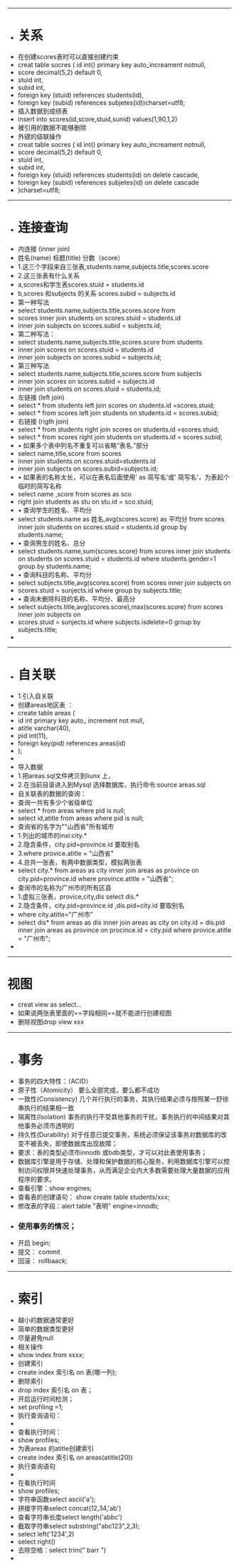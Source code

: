 ----
- # 关系
- 在创建scores表时可以直接创建约束
- creat table socres ( id int() primary key auto_increament notnull,
- score decimal(5,2) default 0,
- stuid int,
- subid int,
- foreign key (stuid) references students(id),
- foreign key (subid) references subjetes(id))charset=utf8;
- 插入数据到成绩表
- insert into scores(id,score,stuid,sunid) values(1,90,1,2)
- 被引用的数据不能够删除
-  外键的级联操作
-  creat table socres ( id int() primary key auto_increament notnull,
- score decimal(5,2) default 0,
- stuid int,
- subid int,
- foreign key (stuid) references students(id) on delete cascade,
- foreign key (subid) references subjetes(id) on delete cascade
- )charset=utf8;
- ---
- # 连接查询
- 内连接 (inner join)
- 姓名(name)  标题(title)  分数（score）
- 1.这三个字段来自三张表,students.name,subjects.title,scores.score
- 2.这三张表有什么关系
- a,scores和学生表scores.stuid = students.id
- b,scores 和subjects 的关系 scores.subid  = subjects.id
- 第一种写法
- select students.name,subjects.title,scores.score from
- scores inner join students on scores.stuid = students.id
- inner join subjects on scores.subid = subjects.id;
- 第二种写法：
- select students.name,subjects.title,scores.score from students 
- inner join scores on scores.stuid = students.id
- inner join subjects on scores.subid = subjects.id;
- 第三种写法
- select students.name,subjects.title,scores.score from subjects 
- inner join scores on scores.subid = subjects.id
- inner join students on scores.stuid = students.id;
- 左链接 (left join)
- select * from students left join scores on students.id =scores.stuid;
- select * from scores left join students on students.id = scores.subid;
- 右链接 (rigth join)
-  select * from students right join scores on students.id =scores.stuid;
-  select * from scores right join students on students.id = scores.subid;
-  •	如果多个表中列名不重复可以省略“表名.”部分
-  select name,title,score from scores
-  inner join students on scores.stuid=students.id
-  inner join subjects on scores.subid=subjects.id;
-  •	如果表的名称太长，可以在表名后面使用' as 简写名'或' 简写名'，为表起个临时的简写名称
-  select name ,score  from scores as sco 
-  right join students as stu on stu.id = sco.stuid;
-  •	查询学生的姓名、平均分
-  select students.name as 姓名,avg(scores.score) as 平均分 from scores inner join students on scores.stuid = students.id group by students.name;
-  •	查询男生的姓名、总分
-  select students.name,sum(scores.score) from scores inner join students on students on scores.stuid = students.id where students.gender=1  group by students.name;
-  •	查询科目的名称、平均分
-  select subjects.title,avg(scores.score) from scores inner join subjects on 
-  scores.stuid = sunjects.id where group by subjects.title;
-  •	查询未删除科目的名称、平均分、最高分
-  select subjects.title,avg(scores.score),max(scores.score) from scores inner join subjects on 
-  scores.stuid = sunjects.id where subjects.isdelete=0 group by subjects.title;
-  

----
- # 自关联
- 1.引入自关联
- 创建areas地区表 ：
- create table areas (
- id int primary key auto_ increment not mull,
- atitle varchar(40),
- pid int(11),
- foreign key(pid) references areas(id)
- );
- 
- 导入数据 
- 1.把areas.sql文件拷贝到liunx 上，
- 2.在当前目录进入到Mysql 选择数据库，执行命令:source areas.sql
- 自关联表的数据的查询：
- 查询一共有多少个省级单位
- select * from areas where pid is null;
- select id,atitle from areas where pid is null;
- 查询省的名字为""山西省"所有城市
- 1.列出的城市的inxi:city.*
- 2.隐含条件，city.pid=province.id 要取别名
- 3.where provice.atitle = "山西省"
- 4.总共一张表，有两中数据类型，模拟两张表
- select city.* from areas as city inner join areas as province on city.pid=province.id where province.atitle = "山西省";
- 查询市的名称为广州市的所有区县
- 1.虚拟三张表，provice,city,dis  select dis.*
- 2.隐含条件，city.pid=province.id ,dis.pid=city.id 要取别名
- where city.atitle="广州市"
- select dis*  from areas as dis inner join areas as city on city.id = dis.pid inner join areas as province on procince.id = city.pid where provice.atitle = "广州市";
- 

----
# 视图
- creat view as select...
- 如果说两张表里面的==字段相同==就不能进行创建视图
- 删除视图drop view xxx
- ---
- # 事务
- 事务的四大特性：（ACID）
- 原子性（Atomicity）  要么全部完成，要么都不成功
- 一致性(Consistency)  几个并行执行的事务，其执行结果必须与按照某一舒徐串执行的结果相一致
- 隔离性(Isolation)   事务的执行不受其他事务的干扰，事务执行的中间结果对其他事务必须市透明的
- 持久性(Durability)  对于任意已提交事务，系统必须保证该事务对数据库的改变不被丢失，即使数据库出现故障；
- 要求：表的类型必须市innodb 或bdb类型，才可以对此表使用事务；
- 数据库引擎是用于存储、处理和保护数据的核心服务，利用数据库引擎可以控制访问权限并快速处理事务，从而满足企业内大多数需要处理大量数据的应用程序的要求。
- 查看引擎：show engines;
- 查看表的创建语句： show create table students/xxx;
- 修改表的字段：alert table "表明" engine=innodb;
- ### 使用事务的情况；
- 开启 begin;
- 提交： commit
- 回滚： rollbaack;
- ----
- # 索引
- 越小的数据通常更好
- 简单的数据类型更好
- 尽量避免null
- 相关操作
- show index from xxxx;
- 创建索引 
- create index 索引名 on 表(哪一列);
- 删除索引
- drop index  索引名 on 表；
- 开启运行时间检测；
- set profiling =1;
- 执行查询语句：
- 
- 查看执行时间：
- show profiles;
- 为表areas 的atitle创建索引
- create index 索引名 on areas(atitle(20))
- 执行查询语句
- 
- 在看执行时间
- show profiles;
- 字符串函数select ascii('a');
- 拼接字符串select concat(12,34,'ab')
- 查看字符串长度select length('abbc')
- 截取字符串select substring("abc123",2,3);
- select left('1234',2)
- select right()
- 去除空格：select trim("  barr  ")
- 